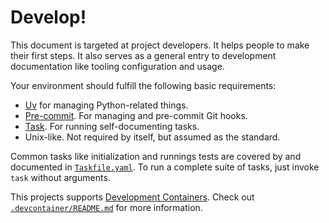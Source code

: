 # Develop!

This document is targeted at project developers. It helps people to make their
first steps. It also serves as a general entry to development documentation like
tooling configuration and usage.

Your environment should fulfill the following basic requirements:

- [Uv](https://docs.astral.sh/uv/) for managing Python-related things.
- [Pre-commit](https://pre-commit.com/). For managing and pre-commit Git hooks.
- [Task](https://taskfile.dev/). For running self-documenting tasks.
- Unix-like. Not required by itself, but assumed as the standard.

Common tasks like initialization and runnings tests are covered by and
documented in [`Taskfile.yaml`](Taskfile.yaml). To run a complete suite of
tasks, just invoke `task` without arguments.

This projects supports [Development Containers](https://containers.dev/). Check
out [`.devcontainer/README.md`](.devcontainer/README.md) for more information.
